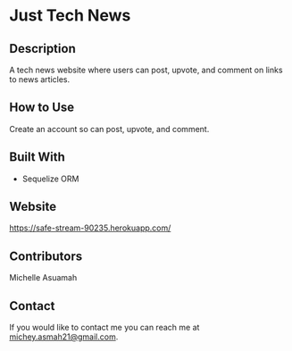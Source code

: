 # Just Tech News
## Description 
A tech news website where users can post, upvote, and comment on links to news articles.

## How to Use
Create an account so can post, upvote, and comment.

## Built With
* Sequelize ORM

## Website
https://safe-stream-90235.herokuapp.com/

## Contributors
Michelle Asuamah

## Contact
If you would like to contact me you can reach me at michey.asmah21@gmail.com.
